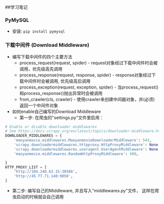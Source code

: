 ##学习笔记

### PyMySQL
* 安装: `pip install pymysql`


### 下载中间件 (Download Middleware)
* 编写下载中间件的四个主要方法
  * process_request(request, spider) - request对象经过下载中间件时会被调用，优先级高先调用
  * process_response(request, response, spider) - response对象经过下载中间件时会被调用, 优先级高后调用
  * process_exception(request, exception, spider) - 当process_request()和process_response()抛出异常时会被调用
  * from_crawler(cls, crawler) - 使用crawler来创建中间器对象，并(必须)返回一个中间件对象
* 如何enable自己编写的Download Middleware
  * 第一步: 在爬虫的"settings.py"文件里启用：
```python
# Enable or disable downloader middlewares
# See https://docs.scrapy.org/en/latest/topics/downloader-middleware.html
DOWNLOADER_MIDDLEWARES = {
    'maoyanmovie.middlewares.MaoyanmovieDownloaderMiddleware': 543,
    'scrapy.downloadermiddlewares.httpproxy.HttpProxyMiddleware': None,
    'scrapy.downloadermiddlewares.useragent.UserAgentMiddleware': None,
    'maoyanmovie.middlewares.RandomHttpProxyMiddleware': 400,

}
HTTP_PROXY_LIST = [
    'http://104.248.63.15:30588',
    'http://45.77.71.140:9050',
]
```
  * 第二步: 编写自己的Middleware, 并且写入"middlewares.py"文件， 这样在爬虫启动的时候就会自己调用
  
 